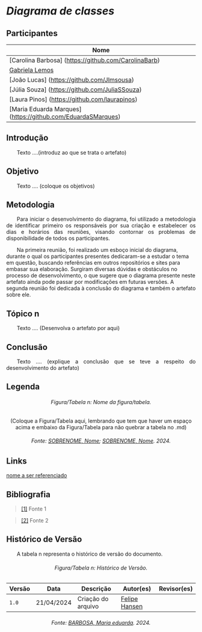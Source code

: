 # ***Diagrama de classes***

## Participantes

| Nome                    |
|-------------------------|
| [Carolina Barbosa] (https://github.com/CarolinaBarb)           |
| [Gabriela Lemos](https://github.com/heylisten64)               |
| [João Lucas] (https://github.com/Jlmsousa)                     |
| [Júlia Souza] (https://github.com/JuliaSSouza)                 |
| [Laura Pinos] (https://github.com/laurapinos)                  |   
| [Maria Eduarda Marques] (https://github.com/EduardaSMarques)   |


## **Introdução**
<p align="justify">
&emsp;&emsp;Texto ....(introduz ao que se trata o artefato)
</p>

## **Objetivo**
<p align="justify">
&emsp;&emsp;Texto .... (coloque os objetivos)
</p>

## **Metodologia**
<p align="justify">
&emsp;&emsp;Para iniciar o desenvolvimento do diagrama, foi utilizado a metodologia de identificar primeiro os responsáveis por sua criação e estabelecer os dias e horários das reuniões, visando contornar os problemas de disponibilidade de todos os participantes. 

&emsp;&emsp;Na primeira reunião, foi realizado um esboço inicial do diagrama, durante o qual os participantes presentes dedicaram-se a estudar o tema em questão, buscando referências em outros repositórios e sites para embasar sua elaboração. Surgiram diversas dúvidas e obstáculos no processo de desenvolvimento, o que sugere que o diagrama presente neste artefato ainda pode passar por modificações em futuras versões. A segunda reunião foi dedicada à conclusão do diagrama e também o artefato sobre ele.



</p>

## **Tópico n**
<p align="justify">
&emsp;&emsp;Texto .... (Desenvolva o artefato por aqui)
</p>

## **Conclusão**
<p align="justify">
&emsp;&emsp;Texto .... (explique a conclusão que se teve a respeito do desenvolvimento do artefato)
</p>

## **Legenda**

<h6 align="center">Figura/Tabela n: Nome da figura/tabela.</h6>
<div align="center">
  
(Coloque a Figura/Tabela aqui, lembrando que tem que haver um espaço acima e embaixo da Figura/Tabela para não quebrar a tabela no .md)

</div>
<h6 align="center">Fonte: <a href="https://github.com/fulanodetal">SOBRENOME, Nome</a>; <a href="https://github.com/fulanodetal">SOBRENOME, Nome</a>. 2024.</h6>

## **Links**
<p align="justify">
<a href="link de referência">nome a ser referenciado</a>
</p>

## **Bibliografia**
> <a href="https://Link_da_fonte">[1]</a> Fonte 1

> <a href="https://Link_da_fonte">[2]</a> Fonte 2

## **Histórico de Versão**
<p align="justify">
&emsp;&emsp;A tabela n representa o histórico de versão do documento.
</p>

<h6 align="center">Figura/Tabela n: Histórico de Versão.</h6>
<div align="center">

| Versão | Data      | Descrição                                   | Autor(es) | Revisor(es) |
| ------ | --------- | ------------------------------------------- | --------- | ---------- |
| `1.0`  | 21/04/2024| Criação do arquivo  | [Felipe Hansen](https://github.com/FHansen98)    |       |

</div>
<h6 align="center">Fonte: <a href="https://github.com/Madu01">BARBOSA, Maria eduarda</a>. 2024.</h6>

